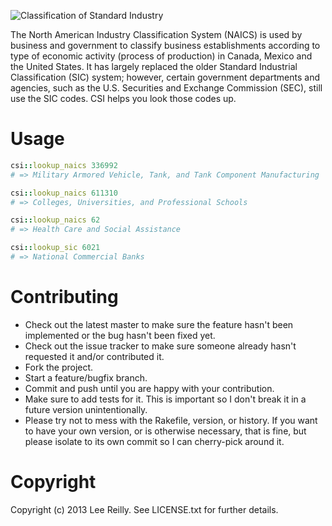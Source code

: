 ![Classification of Standard Industry](http://i.imgur.com/x1FGZDQ.png)

The North American Industry Classification System (NAICS) is used by business and government to classify business establishments according to type of economic activity (process of production) in Canada, Mexico and the United States. It has largely replaced the older Standard Industrial Classification (SIC) system; however, certain government departments and agencies, such as the U.S. Securities and Exchange Commission (SEC), still use the SIC codes. CSI helps you look those codes up.

# Usage

```ruby
csi::lookup_naics 336992
# => Military Armored Vehicle, Tank, and Tank Component Manufacturing

csi::lookup_naics 611310
# => Colleges, Universities, and Professional Schools

csi::lookup_naics 62
# => Health Care and Social Assistance

csi::lookup_sic 6021
# => National Commercial Banks
```

# Contributing

* Check out the latest master to make sure the feature hasn't been implemented or the bug hasn't been fixed yet.
* Check out the issue tracker to make sure someone already hasn't requested it and/or contributed it.
* Fork the project.
* Start a feature/bugfix branch.
* Commit and push until you are happy with your contribution.
* Make sure to add tests for it. This is important so I don't break it in a future version unintentionally.
* Please try not to mess with the Rakefile, version, or history. If you want to have your own version, or is otherwise necessary, that is fine, but please isolate to its own commit so I can cherry-pick around it.

# Copyright

Copyright (c) 2013 Lee Reilly. See LICENSE.txt for further details.